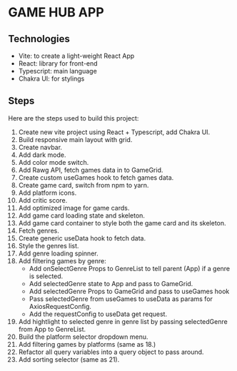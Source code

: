# GAME HUB APP

## Technologies

- Vite: to create a light-weight React App
- React: library for front-end
- Typescript: main language
- Chakra UI: for stylings

## Steps

Here are the steps used to build this project:

1. Create new vite project using React + Typescript, add Chakra UI.
2. Build responsive main layout with grid.
3. Create navbar.
4. Add dark mode.
5. Add color mode switch.
6. Add Rawg API, fetch games data in to GameGrid.
7. Create custom useGames hook to fetch games data.
8. Create game card, switch from npm to yarn.
9. Add platform icons.
10. Add critic score.
11. Add optimized image for game cards.
12. Add game card loading state and skeleton.
13. Add game card container to style both the game card and its skeleton.
14. Fetch genres.
15. Create generic useData hook to fetch data.
16. Style the genres list.
17. Add genre loading spinner.
18. Add filtering games by genre:
    - Add onSelectGenre Props to GenreList to tell parent (App) if a genre is selected.
    - Add selectedGenre state to App and pass to GameGrid.
    - Add selectedGenre Props to GameGrid and pass to useGames hook
    - Pass selectedGenre from useGames to useData as params for AxiosRequestConfig.
    - Add the requestConfig to useData get request.
19. Add hightlight to selected genre in genre list by passing selectedGenre from App to GenreList.
20. Build the platform selector dropdown menu.
21. Add filtering games by platforms (same as 18.)
22. Refactor all query variables into a query object to pass around.
23. Add sorting selector (same as 21).
